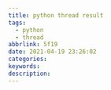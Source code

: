 ```yaml
---
title: python thread result
tags:
  - python
  - thread
abbrlink: 5f19
date: 2021-04-19 23:26:02
categories:
keywords:
description:
---
```

